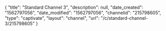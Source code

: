 {
    "title": "Standard Channel 3",
    "description": null,
    "date_created": "1562797056",
    "date_modified": "1562797056",
    "channelid": "215798605",
    "type": "captivate",
    "layout": "channel",
    "url": "\/c\/standard-channel-3\/215798605"
}